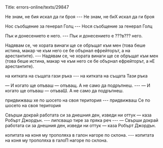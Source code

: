 Title: errors-online/texts/29847

Не знам, не бия искал да ги броя --- Не знам, не биХ искал да ги броя

Нос съобщение за генерал Голц --- Нося съобщение за генерал Голц

Пък и донесението е него. --- Пък и донесението е ???в??? него.

Надявам се, че хората винаги ще се обръщат към мен (това беше истина, макар че към него се бе обърнал ефрейторът, а на арестантите). --- Надявам се, че хората винаги ще се обръщат към мен (това беше истина, макар че към него се бе обърнал ефрейторът, а нЕ арестантите).

на китката на същата гази ръка --- на китката на същата Тази ръка

— И когато ще опъваш — опъващ. А не само да подръпнеш. --- — И когато ще опъваш — опъваШ. А не само да подръпнеш.

придвижваш хе по шосето на своя територия --- придвижваш Се по шосето на своя територия

Свърши докрай работата си за днешния ден, изведи ни оттук — каза Робърт Джордън. --- липсващо тире за пряка реч --- — Свърши докрай работата си за днешния ден, изведи ни оттук — каза Робърт Джордън.

копитата на коня му трополяха в галон нагоре по склона. --- копитата на коня му трополяха в галоП нагоре по склона.
